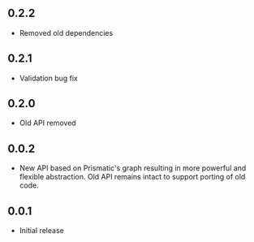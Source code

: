 ## 0.2.2

* Removed old dependencies

## 0.2.1

* Validation bug fix

## 0.2.0

* Old API removed

## 0.0.2

* New API based on Prismatic's graph resulting in more powerful and flexible abstraction. Old API remains intact to support porting of old code.

## 0.0.1

* Initial release